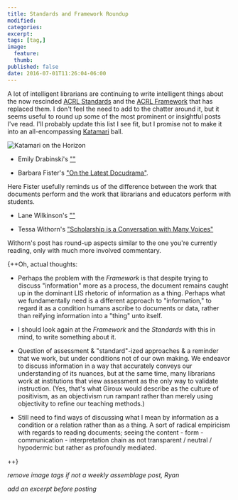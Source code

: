 ```yaml
---
title: Standards and Framework Roundup
modified:
categories: 
excerpt:
tags: [tag,]
image:
  feature:
  thumb:
published: false
date: 2016-07-01T11:26:04-06:00
---
```


A lot of intelligent librarians are continuing to write intelligent things about the now rescinded [ACRL Standards]() and the [ACRL Framework]() that has replaced them. I don't feel the need to add to the chatter around it, but it seems useful to round up some of the most prominent or insightful posts I've read. I'll probably update this list I see fit, but I promise not to make it into an all-encompassing [Katamari](https://en.wikipedia.org/wiki/Katamari_Damacy) ball.  

![Katamari on the Horizon](http://knowyourmeme.com/photos/145711-katamari-damacy)  

- Emily Drabinski's [""]()  

- Barbara Fister's ["On the Latest Docudrama"](https://www.insidehighered.com/blogs/library-babel-fish/latest-docudrama).  

Here Fister usefully reminds us of the difference between the work that documents perform and the work that librarians and educators perform with students.  

- Lane Wilkinson's [""]()

- Tessa Withorn's ["Scholarship is a Conversation with Many Voices"](https://acriticalsummer.wordpress.com/2016/07/01/scholarship-is-a-conversation-with-many-voices/)  

Withorn's post has round-up aspects similar to the one you're currently reading, only with much more involved commentary.   


{++Oh, actual thoughts:  

- Perhaps the problem with the _Framework_ is that despite trying to discuss "information" more as a process, the document remains caught up in the dominant LIS rhetoric of information as a thing. Perhaps what we fundamentally need is a different approach to "information," to regard it as a condition humans ascribe to documents or data, rather than reifying information into a "thing" unto itself.   

- I should look again at the _Framework_ and the _Standards_ with this in mind, to write something about it.  

- Question of assessment & "standard"-ized approaches & a reminder that we work, but under conditions not of our own making. We endeavor to discuss information in a way that accurately conveys our understanding of its nuances, but at the same time, many librarians work at institutions that view assessment as the only way to validate instruction. (Yes, that's what Giroux would describe as the culture of positivism, as an objectivism run rampant rather than merely using objectivity to refine our teaching methods.)   

- Still need to find ways of discussing what I mean by information as a condition or a relation rather than as a thing. A sort of radical empiricism with regards to reading documents; seeing the content - form - communication - interpretation chain as not transparent / neutral / hypodermic but rather as profoundly mediated.  

++}

_remove image tags if not a weekly assemblage post, Ryan_

_add an excerpt before posting_